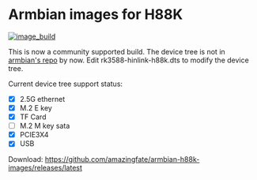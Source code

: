 # Armbian images for H88K
[![image_build](https://github.com/amazingfate/armbian-h88k-images/workflows/Build/badge.svg)](https://github.com/amazingfate/armbian-h88k-images/actions/workflows/build.yml)

This is now a community supported build. The device tree is not in [armbian's repo](https://github.com/armbian/build) by now. Edit rk3588-hinlink-h88k.dts to modify the device tree.

Current device tree support status:
 - [x] 2.5G ethernet
 - [x] M.2 E key
 - [x] TF Card
 - [ ] M.2 M key sata
 - [x] PCIE3X4
 - [x] USB

Download: https://github.com/amazingfate/armbian-h88k-images/releases/latest
